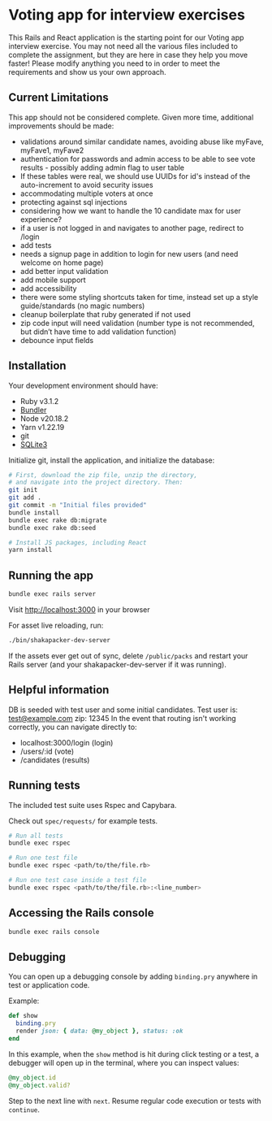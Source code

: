 # Voting app for interview exercises

This Rails and React application is the starting point for our Voting app
interview exercise. You may not need all the various files included to complete
the assignment, but they are here in case they help you move faster! Please
modify anything you need to in order to meet the requirements and show us your
own approach.

## Current Limitations

This app should not be considered complete. Given more time, additional improvements should be made:

- validations around similar candidate names, avoiding abuse like myFave, myFave1, myFave2
- authentication for passwords and admin access to be able to see vote results - possibly adding admin flag to user table
- If these tables were real, we should use UUIDs for id's instead of the auto-increment to avoid security issues
- accommodating multiple voters at once
- protecting against sql injections
- considering how we want to handle the 10 candidate max for user experience?
- if a user is not logged in and navigates to another page, redirect to /login
- add tests
- needs a signup page in addition to login for new users (and need welcome on home page)
- add better input validation
- add mobile support
- add accessibility
- there were some styling shortcuts taken for time, instead set up a style guide/standards (no magic numbers)
- cleanup boilerplate that ruby generated if not used
- zip code input will need validation (number type is not recommended, but didn’t have time to add validation function)
- debounce input fields

## Installation

Your development environment should have:

- Ruby v3.1.2
- [Bundler](https://bundler.io/)
- Node v20.18.2
- Yarn v1.22.19
- git
- [SQLite3](https://www.sqlite.org/)

Initialize git, install the application, and initialize the database:

```sh
# First, download the zip file, unzip the directory,
# and navigate into the project directory. Then:
git init
git add .
git commit -m "Initial files provided"
bundle install
bundle exec rake db:migrate
bundle exec rake db:seed

# Install JS packages, including React
yarn install
```

## Running the app

```sh
bundle exec rails server
```

Visit [http://localhost:3000](http://localhost:3000) in your browser

For asset live reloading, run:

```sh
./bin/shakapacker-dev-server
```

If the assets ever get out of sync, delete `/public/packs` and restart your
Rails server (and your shakapacker-dev-server if it was running).

## Helpful information

DB is seeded with test user and some initial candidates. Test user is: test@example.com zip: 12345
In the event that routing isn't working correctly, you can navigate directly to:

- localhost:3000/login (login)
- /users/:id (vote)
- /candidates (results)

## Running tests

The included test suite uses Rspec and Capybara.

Check out `spec/requests/` for example tests.

```sh
# Run all tests
bundle exec rspec

# Run one test file
bundle exec rspec <path/to/the/file.rb>

# Run one test case inside a test file
bundle exec rspec <path/to/the/file.rb>:<line_number>
```

## Accessing the Rails console

```sh
bundle exec rails console
```

## Debugging

You can open up a debugging console by adding `binding.pry` anywhere in test or
application code.

Example:

```rb
def show
  binding.pry
  render json: { data: @my_object }, status: :ok
end
```

In this example, when the `show` method is hit during click testing or a test,
a debugger will open up in the terminal, where you can inspect values:

```rb
@my_object.id
@my_object.valid?
```

Step to the next line with `next`. Resume regular code execution or tests with
`continue`.
